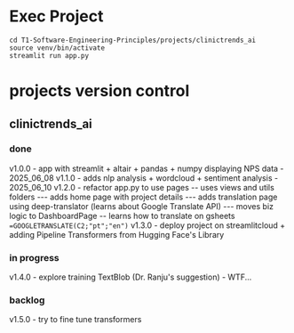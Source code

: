 # Exec Project
```
cd T1-Software-Engineering-Principles/projects/clinictrends_ai
source venv/bin/activate
streamlit run app.py
```

# projects version control

## clinictrends_ai

### done
v1.0.0 - app with streamlit + altair + pandas + numpy displaying NPS data - 2025_06_08
v1.1.0 - adds nlp analysis + wordcloud + sentiment analysis - 2025_06_10
v1.2.0 - refactor app.py to use pages
-- uses views and utils folders
--- adds home page with project details
--- adds translation page using deep-translator (learns about Google Translate API)
--- moves biz logic to DashboardPage
-- learns how to translate on gsheets `=GOOGLETRANSLATE(C2;"pt";"en")`
v1.3.0 - deploy project on streamlitcloud + adding Pipeline Transformers from Hugging Face's Library

### in progress
v1.4.0 - explore training TextBlob (Dr. Ranju's suggestion) - WTF...

### backlog
v1.5.0 - try to fine tune transformers


